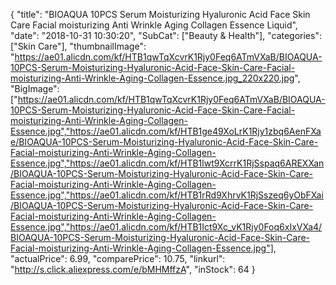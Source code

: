 {
	"title": "BIOAQUA 10PCS Serum Moisturizing Hyaluronic Acid Face Skin Care Facial moisturizing Anti Wrinkle Aging Collagen Essence Liquid",
	"date": "2018-10-31 10:30:20",
	"SubCat": ["Beauty & Health"],
	"categories": ["Skin Care"],
	"thumbnailImage": "https://ae01.alicdn.com/kf/HTB1qwTqXcvrK1Rjy0Feq6ATmVXaB/BIOAQUA-10PCS-Serum-Moisturizing-Hyaluronic-Acid-Face-Skin-Care-Facial-moisturizing-Anti-Wrinkle-Aging-Collagen-Essence.jpg_220x220.jpg",
	"BigImage": ["https://ae01.alicdn.com/kf/HTB1qwTqXcvrK1Rjy0Feq6ATmVXaB/BIOAQUA-10PCS-Serum-Moisturizing-Hyaluronic-Acid-Face-Skin-Care-Facial-moisturizing-Anti-Wrinkle-Aging-Collagen-Essence.jpg","https://ae01.alicdn.com/kf/HTB1ge49XoLrK1Rjy1zbq6AenFXae/BIOAQUA-10PCS-Serum-Moisturizing-Hyaluronic-Acid-Face-Skin-Care-Facial-moisturizing-Anti-Wrinkle-Aging-Collagen-Essence.jpg","https://ae01.alicdn.com/kf/HTB1lwt9XcrrK1RjSspaq6AREXXan/BIOAQUA-10PCS-Serum-Moisturizing-Hyaluronic-Acid-Face-Skin-Care-Facial-moisturizing-Anti-Wrinkle-Aging-Collagen-Essence.jpg","https://ae01.alicdn.com/kf/HTB1rRd9XhrvK1RjSszeq6yObFXai/BIOAQUA-10PCS-Serum-Moisturizing-Hyaluronic-Acid-Face-Skin-Care-Facial-moisturizing-Anti-Wrinkle-Aging-Collagen-Essence.jpg","https://ae01.alicdn.com/kf/HTB1Ict9Xc_vK1Rjy0Foq6xIxVXa4/BIOAQUA-10PCS-Serum-Moisturizing-Hyaluronic-Acid-Face-Skin-Care-Facial-moisturizing-Anti-Wrinkle-Aging-Collagen-Essence.jpg"],
	"actualPrice": 6.99,
	"comparePrice": 10.75,
	"linkurl": "http://s.click.aliexpress.com/e/bMHMffzA",
	"inStock": 64
}
